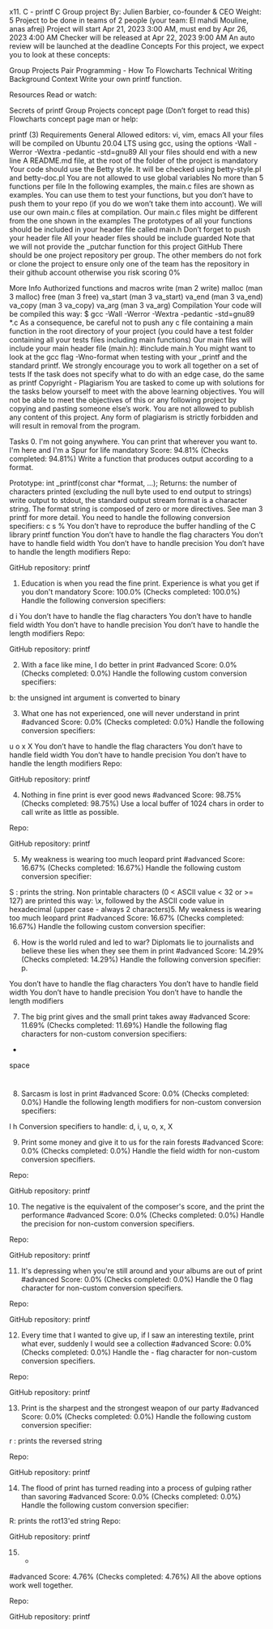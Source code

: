 x11. C - printf
C
Group project
 By: Julien Barbier, co-founder & CEO
 Weight: 5
 Project to be done in teams of 2 people (your team: El mahdi Mouline, anas afrej)
 Project will start Apr 21, 2023 3:00 AM, must end by Apr 26, 2023 4:00 AM
 Checker will be released at Apr 22, 2023 9:00 AM
 An auto review will be launched at the deadline
Concepts
For this project, we expect you to look at these concepts:

Group Projects
Pair Programming - How To
Flowcharts
Technical Writing
Background Context
Write your own printf function.

Resources
Read or watch:

Secrets of printf
Group Projects concept page (Don’t forget to read this)
Flowcharts concept page
man or help:

printf (3)
Requirements
General
Allowed editors: vi, vim, emacs
All your files will be compiled on Ubuntu 20.04 LTS using gcc, using the options -Wall -Werror -Wextra -pedantic -std=gnu89
All your files should end with a new line
A README.md file, at the root of the folder of the project is mandatory
Your code should use the Betty style. It will be checked using betty-style.pl and betty-doc.pl
You are not allowed to use global variables
No more than 5 functions per file
In the following examples, the main.c files are shown as examples. You can use them to test your functions, but you don’t have to push them to your repo (if you do we won’t take them into account). We will use our own main.c files at compilation. Our main.c files might be different from the one shown in the examples
The prototypes of all your functions should be included in your header file called main.h
Don’t forget to push your header file
All your header files should be include guarded
Note that we will not provide the _putchar function for this project
GitHub
There should be one project repository per group. The other members do not fork or clone the project to ensure only one of the team has the repository in their github account otherwise you risk scoring 0%

More Info
Authorized functions and macros
write (man 2 write)
malloc (man 3 malloc)
free (man 3 free)
va_start (man 3 va_start)
va_end (man 3 va_end)
va_copy (man 3 va_copy)
va_arg (man 3 va_arg)
Compilation
Your code will be compiled this way:
$ gcc -Wall -Werror -Wextra -pedantic -std=gnu89 *.c
As a consequence, be careful not to push any c file containing a main function in the root directory of your project (you could have a test folder containing all your tests files including main functions)
Our main files will include your main header file (main.h): #include main.h
You might want to look at the gcc flag -Wno-format when testing with your _printf and the standard printf.
We strongly encourage you to work all together on a set of tests
If the task does not specify what to do with an edge case, do the same as printf
Copyright - Plagiarism
You are tasked to come up with solutions for the tasks below yourself to meet with the above learning objectives.
You will not be able to meet the objectives of this or any following project by copying and pasting someone else’s work.
You are not allowed to publish any content of this project.
Any form of plagiarism is strictly forbidden and will result in removal from the program.

Tasks
0. I'm not going anywhere. You can print that wherever you want to. I'm here and I'm a Spur for life
mandatory
Score: 94.81% (Checks completed: 94.81%)
Write a function that produces output according to a format.

Prototype: int _printf(const char *format, ...);
Returns: the number of characters printed (excluding the null byte used to end output to strings)
write output to stdout, the standard output stream
format is a character string. The format string is composed of zero or more directives. See man 3 printf for more detail. You need to handle the following conversion specifiers:
c
s
%
You don’t have to reproduce the buffer handling of the C library printf function
You don’t have to handle the flag characters
You don’t have to handle field width
You don’t have to handle precision
You don’t have to handle the length modifiers
Repo:

GitHub repository: printf

1. Education is when you read the fine print. Experience is what you get if you don't
mandatory
Score: 100.0% (Checks completed: 100.0%)
Handle the following conversion specifiers:

d
i
You don’t have to handle the flag characters
You don’t have to handle field width
You don’t have to handle precision
You don’t have to handle the length modifiers
Repo:

GitHub repository: printf

2. With a face like mine, I do better in print
#advanced
Score: 0.0% (Checks completed: 0.0%)
Handle the following custom conversion specifiers:

b: the unsigned int argument is converted to binary

3. What one has not experienced, one will never understand in print
#advanced
Score: 0.0% (Checks completed: 0.0%)
Handle the following conversion specifiers:

u
o
x
X
You don’t have to handle the flag characters
You don’t have to handle field width
You don’t have to handle precision
You don’t have to handle the length modifiers
Repo:

GitHub repository: printf

4. Nothing in fine print is ever good news
#advanced
Score: 98.75% (Checks completed: 98.75%)
Use a local buffer of 1024 chars in order to call write as little as possible.

Repo:

GitHub repository: printf

5. My weakness is wearing too much leopard print
#advanced
Score: 16.67% (Checks completed: 16.67%)
Handle the following custom conversion specifier:

S : prints the string.
Non printable characters (0 < ASCII value < 32 or >= 127) are printed this way: \x, followed by the ASCII code value in hexadecimal (upper case - always 2 characters)5. My weakness is wearing too much leopard print
#advanced
Score: 16.67% (Checks completed: 16.67%)
Handle the following custom conversion specifier:

6. How is the world ruled and led to war? Diplomats lie to journalists and believe these lies when they see them in print
#advanced
Score: 14.29% (Checks completed: 14.29%)
Handle the following conversion specifier: p.

You don’t have to handle the flag characters
You don’t have to handle field width
You don’t have to handle precision
You don’t have to handle the length modifiers

7. The big print gives and the small print takes away
#advanced
Score: 11.69% (Checks completed: 11.69%)
Handle the following flag characters for non-custom conversion specifiers:

+
space
#

8. Sarcasm is lost in print
#advanced
Score: 0.0% (Checks completed: 0.0%)
Handle the following length modifiers for non-custom conversion specifiers:

l
h
Conversion specifiers to handle: d, i, u, o, x, X

9. Print some money and give it to us for the rain forests
#advanced
Score: 0.0% (Checks completed: 0.0%)
Handle the field width for non-custom conversion specifiers.

Repo:

GitHub repository: printf

10. The negative is the equivalent of the composer's score, and the print the performance
#advanced
Score: 0.0% (Checks completed: 0.0%)
Handle the precision for non-custom conversion specifiers.

Repo:

GitHub repository: printf

11. It's depressing when you're still around and your albums are out of print
#advanced
Score: 0.0% (Checks completed: 0.0%)
Handle the 0 flag character for non-custom conversion specifiers.

Repo:

GitHub repository: printf

12. Every time that I wanted to give up, if I saw an interesting textile, print what ever, suddenly I would see a collection
#advanced
Score: 0.0% (Checks completed: 0.0%)
Handle the - flag character for non-custom conversion specifiers.

Repo:

GitHub repository: printf

13. Print is the sharpest and the strongest weapon of our party
#advanced
Score: 0.0% (Checks completed: 0.0%)
Handle the following custom conversion specifier:

r : prints the reversed string

Repo:

GitHub repository: printf

14. The flood of print has turned reading into a process of gulping rather than savoring
#advanced
Score: 0.0% (Checks completed: 0.0%)
Handle the following custom conversion specifier:

R: prints the rot13'ed string
Repo:

GitHub repository: printf

15. *
#advanced
Score: 4.76% (Checks completed: 4.76%)
All the above options work well together.

Repo:

GitHub repository: printf

